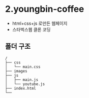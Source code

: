# 2.youngbin-coffee

- html+css+js 로만든 웹페이지
- 스타벅스웹 클론 코딩

## 폴더 구조

```
/
├── css
│   └── main.css
├── images
├── js
│   ├── main.js
│   └── youtube.js
├── index.html
└──
```
